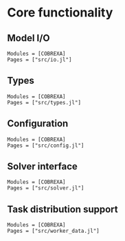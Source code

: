 
# Core functionality

## Model I/O

```@autodocs
Modules = [COBREXA]
Pages = ["src/io.jl"]
```

## Types

```@autodocs
Modules = [COBREXA]
Pages = ["src/types.jl"]
```

## Configuration

```@autodocs
Modules = [COBREXA]
Pages = ["src/config.jl"]
```

## Solver interface

```@autodocs
Modules = [COBREXA]
Pages = ["src/solver.jl"]
```

## Task distribution support

```@autodocs
Modules = [COBREXA]
Pages = ["src/worker_data.jl"]
```

